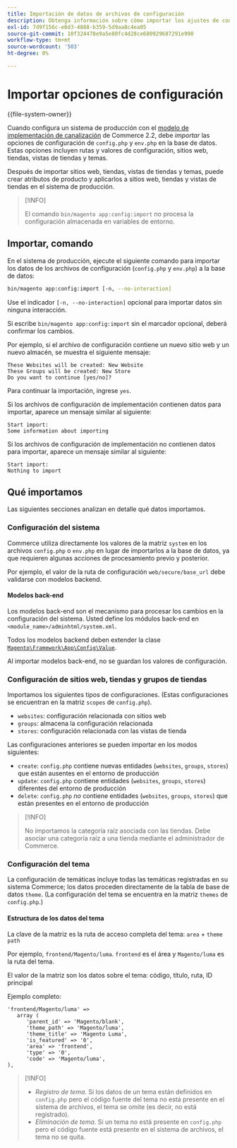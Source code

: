 ```yaml
---
title: Importación de datos de archivos de configuración
description: Obtenga información sobre cómo importar los ajustes de configuración de Adobe Commerce desde archivos de configuración. Descubra los procesos de implementación de canalización e importación de base de datos.
exl-id: 7d9f156c-e8d3-4888-b359-5d9aa8c4ea05
source-git-commit: 10f324478e9a5e80fc4d28ce680929687291e990
workflow-type: tm+mt
source-wordcount: '503'
ht-degree: 0%

---
```


# Importar opciones de configuración

{{file-system-owner}}

Cuando configura un sistema de producción con el [modelo de implementación de canalización](../deployment/technical-details.md) de Commerce 2.2, debe _importar_ las opciones de configuración de `config.php` y `env.php` en la base de datos.
Estas opciones incluyen rutas y valores de configuración, sitios web, tiendas, vistas de tiendas y temas.

Después de importar sitios web, tiendas, vistas de tiendas y temas, puede crear atributos de producto y aplicarlos a sitios web, tiendas y vistas de tiendas en el sistema de producción.

>[!INFO]
>
>El comando `bin/magento app:config:import` no procesa la configuración almacenada en variables de entorno.

## Importar, comando

En el sistema de producción, ejecute el siguiente comando para importar los datos de los archivos de configuración (`config.php` y `env.php`) a la base de datos:

```bash
bin/magento app:config:import [-n, --no-interaction]
```

Use el indicador `[-n, --no-interaction]` opcional para importar datos sin ninguna interacción.

Si escribe `bin/magento app:config:import` sin el marcador opcional, deberá confirmar los cambios.

Por ejemplo, si el archivo de configuración contiene un nuevo sitio web y un nuevo almacén, se muestra el siguiente mensaje:

```
These Websites will be created: New Website
These Groups will be created: New Store
Do you want to continue [yes/no]?
```

Para continuar la importación, ingrese `yes`.

Si los archivos de configuración de implementación contienen datos para importar, aparece un mensaje similar al siguiente:

```
Start import:
Some information about importing
```

Si los archivos de configuración de implementación no contienen datos para importar, aparece un mensaje similar al siguiente:

```
Start import:
Nothing to import
```

## Qué importamos

Las siguientes secciones analizan en detalle qué datos importamos.

### Configuración del sistema

Commerce utiliza directamente los valores de la matriz `system` en los archivos `config.php` o `env.php` en lugar de importarlos a la base de datos, ya que requieren algunas acciones de procesamiento previo y posterior.

Por ejemplo, el valor de la ruta de configuración `web/secure/base_url` debe validarse con modelos backend.

#### Modelos back-end

Los modelos back-end son el mecanismo para procesar los cambios en la configuración del sistema.
Usted define los módulos back-end en `<module_name>/adminhtml/system.xml`.

Todos los modelos backend deben extender la clase [`Magento\Framework\App\Config\Value`](https://github.com/magento/magento2/blob/2.4/lib/internal/Magento/Framework/App/Config/Value.php).

Al importar modelos back-end, no se guardan los valores de configuración.

### Configuración de sitios web, tiendas y grupos de tiendas

Importamos los siguientes tipos de configuraciones.
(Estas configuraciones se encuentran en la matriz `scopes` de `config.php`).

- `websites`: configuración relacionada con sitios web
- `groups`: almacena la configuración relacionada
- `stores`: configuración relacionada con las vistas de tienda

Las configuraciones anteriores se pueden importar en los modos siguientes:

- `create`: `config.php` contiene nuevas entidades (`websites`, `groups`, `stores`) que están ausentes en el entorno de producción
- `update`: `config.php` contiene entidades (`websites`, `groups`, `stores`) diferentes del entorno de producción
- `delete`: `config.php` _no_ contiene entidades (`websites`, `groups`, `stores`) que están presentes en el entorno de producción

>[!INFO]
>
>No importamos la categoría raíz asociada con las tiendas. Debe asociar una categoría raíz a una tienda mediante el administrador de Commerce.

### Configuración del tema

La configuración de temáticas incluye todas las temáticas registradas en su sistema Commerce; los datos proceden directamente de la tabla de base de datos `theme`. (La configuración del tema se encuentra en la matriz `themes` de `config.php`.)

#### Estructura de los datos del tema

La clave de la matriz es la ruta de acceso completa del tema: `area` + `theme path`

Por ejemplo, `frontend/Magento/luma`.
`frontend` es el área y `Magento/luma` es la ruta del tema.

El valor de la matriz son los datos sobre el tema: código, título, ruta, ID principal

Ejemplo completo:

```php?start_inline=1
'frontend/Magento/luma' =>
   array (
      'parent_id' => 'Magento/blank',
      'theme_path' => 'Magento/luma',
      'theme_title' => 'Magento Luma',
      'is_featured' => '0',
      'area' => 'frontend',
      'type' => '0',
      'code' => 'Magento/luma',
),
```

>[!INFO]
>
>- _Registro de tema_. Si los datos de un tema están definidos en `config.php` pero el código fuente del tema no está presente en el sistema de archivos, el tema se omite (es decir, no está registrado).
>- _Eliminación de tema_. Si un tema no está presente en `config.php` pero el código fuente está presente en el sistema de archivos, el tema no se quita.
